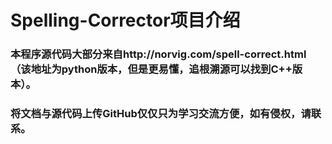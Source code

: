 # Spelling-Corrector项目介绍
### 本程序源代码大部分来自http://norvig.com/spell-correct.html（该地址为python版本，但是更易懂，追根溯源可以找到C++版本）。
### 将文档与源代码上传GitHub仅仅只为学习交流方便，如有侵权，请联系。


